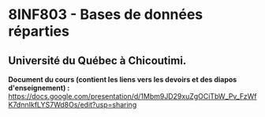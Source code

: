 # 8INF803 - Bases de données réparties  
## Université du Québec à Chicoutimi.

**Document du cours (contient les liens vers les devoirs et des diapos d'enseignement) :**
https://docs.google.com/presentation/d/1Mbm9JD29xuZgOCiTbW_Pv_FzWfK7dnnIkfLYS7Wd8Os/edit?usp=sharing
